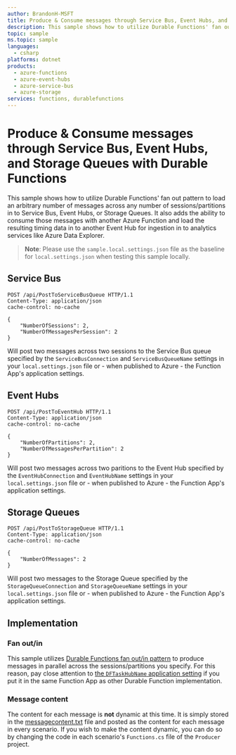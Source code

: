 ```yaml
---
author: BrandonH-MSFT
title: Produce & Consume messages through Service Bus, Event Hubs, and Storage Queues with Azure Functions
description: This sample shows how to utilize Durable Functions' fan out pattern to load an arbitrary number of messages across any number of sessions/partitions in to Service Bus, Event Hubs, or Storage Queues. It also adds the ability to consume those messages with another Azure Function and load the resulting timing data in to another Event Hub for ingestion in to analytics services like Azure Data Explorer.
topic: sample
ms.topic: sample
languages:
  - csharp
platforms: dotnet
products:
  - azure-functions
  - azure-event-hubs
  - azure-service-bus
  - azure-storage
services: functions, durablefunctions
---
```

# Produce & Consume messages through Service Bus, Event Hubs, and Storage Queues with Durable Functions

This sample shows how to utilize Durable Functions' fan out pattern to load an arbitrary number of messages across any number of sessions/partitions in to Service Bus, Event Hubs, or Storage Queues. It also adds the ability to consume those messages with another Azure Function and load the resulting timing data in to another Event Hub for ingestion in to analytics services like Azure Data Explorer.

> **Note**: Please use the `sample.local.settings.json` file as the baseline for `local.settings.json` when testing this sample locally.

## Service Bus
```
POST /api/PostToServiceBusQueue HTTP/1.1
Content-Type: application/json
cache-control: no-cache

{
	"NumberOfSessions": 2,
	"NumberOfMessagesPerSession": 2
}
```
Will post two messages across two sessions to the Service Bus queue specified by the `ServiceBusConnection` and `ServiceBusQueueName` settings in your `local.settings.json` file or - when published to Azure - the Function App's application settings.

## Event Hubs
```
POST /api/PostToEventHub HTTP/1.1
Content-Type: application/json
cache-control: no-cache

{
	"NumberOfPartitions": 2,
	"NumberOfMessagesPerPartition": 2
}
```
Will post two messages across two paritions to the Event Hub specified by the `EventHubConnection` and `EventHubName` settings in your `local.settings.json` file or - when published to Azure - the Function App's application settings.

## Storage Queues
```
POST /api/PostToStorageQueue HTTP/1.1
Content-Type: application/json
cache-control: no-cache

{
	"NumberOfMessages": 2
}
```
Will post two messages to the Storage Queue specified by the `StorageQueueConnection` and `StorageQueueName` settings in your `local.settings.json` file or - when published to Azure - the Function App's application settings.

## Implementation
### Fan out/in
This sample utilizes [Durable Functions fan out/in pattern](https://docs.microsoft.com/en-us/azure/azure-functions/durable/durable-functions-cloud-backup) to produce messages in parallel across the sessions/partitions you specify. For this reason, pay close attention to [the `DFTaskHubName` application setting](Producer/sample.local.settings.json) if you put it in the same Function App as other Durable Function implementation.

### Message content
The content for each message is **not** dynamic at this time. It is simply stored in the [messagecontent.txt](Producer/messagecontent.txt) file and posted as the content for each message in every scenario. If you wish to make the content dynamic, you can do so by changing the code in each scenario's `Functions.cs` file of the `Producer` project.